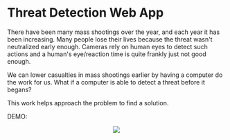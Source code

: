 # Threat Detection Web App
There have been many mass shootings over the year, and each year it has been increasing. Many people lose their lives because the threat wasn't neutralized early enough. Cameras rely on human eyes to detect such actions and a human's eye/reaction time is quite frankly just not good enough.

We can lower casualties in mass shootings earlier by having a computer do the work for us. What if a computer is able to detect a threat before it begans?

This work helps approach the problem to find a solution.

DEMO:

<p align="center">
  <img src="https://media.giphy.com/media/VcxJRTfa2A0UKthWEx/giphy.gif">
</p>
